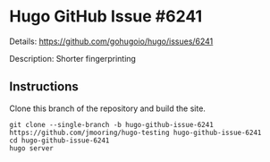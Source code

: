 # Hugo GitHub Issue #6241

Details: <https://github.com/gohugoio/hugo/issues/6241>

Description: Shorter fingerprinting

## Instructions

Clone this branch of the repository and build the site.

```text
git clone --single-branch -b hugo-github-issue-6241 https://github.com/jmooring/hugo-testing hugo-github-issue-6241
cd hugo-github-issue-6241
hugo server
```
